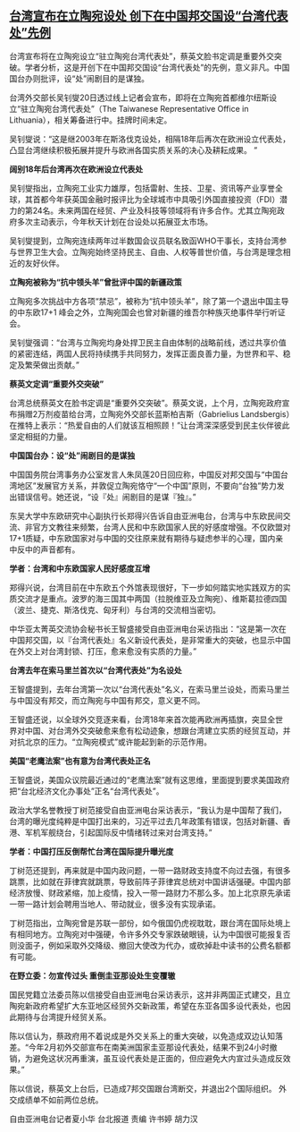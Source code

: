 <!--1626771654000-->
[台湾宣布在立陶宛设处 创下在中国邦交国设“台湾代表处”先例](https://www.rfa.org/mandarin/yataibaodao/gangtai/hx0720a-07202021050014.html)
------

<p class="p1">台湾宣布将在立陶宛设立“驻立陶宛台湾代表处”，蔡英文脸书定调是重要外交突破。学者分析，这是开创下在中国邦交国设“台湾代表处”的先例，意义非凡。中国国台办则批评，设“处”闹剧目的是谋独。</p><p class="p1">台湾外交部长吴钊燮20日透过线上记者会宣布，即将在立陶宛首都维尔纽斯设立“驻立陶宛台湾代表处”（The Taiwanese Representative Office in Lithuania），相关筹备进行中。挂牌时间未定。</p><p class="p1">吴钊燮说：“这是继2003年在斯洛伐克设处，相隔18年后再次在欧洲设立代表处，凸显台湾继续积极拓展并提升与欧洲各国实质关系的决心及耕耘成果。 ”</p><p class="p1"><strong>阔别18年后台湾再次在欧洲设立代表处</strong></p><p class="p1">吴钊燮指出，立陶宛工业实力雄厚，包括雷射、生技、卫星、资讯等产业享誉全球，其首都今年获英国金融时报评比为全球城市中具吸引外国直接投资（FDI）潜力的第24名。未来两国在经贸、产业及科技等领域将有许多合作。尤其立陶宛政府多次主动表示，今年秋天计划在台设处以拓展亚太市场。</p><p class="p1">吴钊燮提到，立陶宛连续两年过半数国会议员联名致函WHO干事长，支持台湾参与世界卫生大会。立陶宛始终坚持民主、自由、人权等普世价值，与台湾是理念相近的友好伙伴。</p><p class="p1"><strong>立陶宛被称为“抗中领头羊”曾批评中国的新疆政策</strong></p><p class="p1">立陶宛多次挑战中方各项“禁忌”，被称为“抗中领头羊”，除了第一个退出中国主导的中东欧17+1 峰会之外，立陶宛国会也曾对新疆的维吾尔种族灭绝事件举行听证会。</p><p class="p1">吴钊燮强调：“台湾与立陶宛均身处捍卫民主自由体制的战略前线，透过共享价值的紧密连结，两国人民将持续携手共同努力，发挥正面良善力量，为世界和平、<span class="s1">稳</span>定及繁荣做出贡献。”</p><p class="p1"><strong>蔡英文定调“重要外交突破”</strong></p><p class="p1">台湾总统蔡英文在脸书定调是“重要外交突破”。蔡英文说，上个月，立陶宛政府宣布捐赠2万剂疫苗给台湾，立陶宛外交部长蓝斯柏吉斯（Gabrielius Landsbergis）在推特上表示：“热爱自由的人们就该互相照顾！”让台湾深深感受到民主伙伴彼此坚定相挺的力量。</p><p class="p1"><strong>中国国台办：设“处”闹剧目的是谋独</strong></p><p class="p1">中国国务院台湾事务办公室发言人朱凤莲20日回应称，中国反对邦交国与“中国台湾地区”发展官方关系，并敦促立陶宛恪守“一个中国”原则，不要向“台独”势力发出错误信号。她还说，“设『处』闹剧目的是谋『独』。”</p><p class="p1">东吴大学中东欧研究中心副执行长郑得兴告诉自由亚洲电台，台湾与中东欧民间交流、非官方文教往来频繁，台湾人民和中东欧国家人民的好感度增强。不仅欧盟对17+1质疑，中东欧国家对与中国的交往原来就有期待与疑<span class="s1">虑</span>参半的心理，国内亲中反中的声音都有。</p><p class="p1"><strong>学者：台湾和中东欧国家人民好感度互增</strong></p><p class="p1">郑得兴说，台湾目前在中东欧五个外馆表现很好，下一步如何踏实地实践双方的实质交流才是重点。波罗的海三国其中两国（拉脱维亚及立陶宛）、维斯葛拉德四国（波兰、捷克、斯洛伐克、匈牙利）与台湾的交流相当密切。</p><p class="p1">中华亚太菁英交流协会秘书长王智盛接受自由亚洲电台采访指出：“这是第一次在中国邦交国，以『台湾代表处』名义新设代表处，是非常重大的突破，也显示中国在外交上对台湾封锁、打压，愈来愈没有实质的力量。”</p><p class="p1"><strong>台湾去年在索马里兰首次以“台湾代表处”为名设处</strong></p><p class="p1">王智盛提到，去年台湾第一次以“台湾代表处”名义，在索马里兰设处，而索马里兰与中国没有邦交，而立陶宛与中国有邦交，意义更不同。</p><p class="p1">王智盛还说，以全球外交竞逐来看，台湾18年来首次能再欧洲再插旗，突显全世界对中国、对台湾外交突破愈来愈有松动迹象，想跟台湾建立实质的经贸互动，并对抗北京的压力。“立陶宛模式”或许能起到新的示范作用。</p><p class="p1"><strong>美国“老鹰法案”也有意为台湾代表处正名</strong></p><p class="p1">王智盛说，美国众议院最近通过的“老鹰法案”就有这思维，里面提到要求美国政府把“台北经济文化办事处”正名“台湾代表处”。 </p><p class="p1">政治大学名誉教授丁树范接受自由亚洲电台采访表示，“我认为是中国帮了我们，台湾的曝光度纯粹是中国打出来的，习近平过去几年政策有错误，包括对新疆、香港、军机军舰绕台，引起国际反中情绪转过来对台湾支持。”</p><p class="p1"><strong>学者：中国打压反倒帮忙台湾在国际提升曝光度</strong></p><p class="p1">丁树范还提到，再来就是中国内政问题，一带一路财政支持度不向过去强，有很多跳票，比如就在菲律宾就跳票，导致前阵子菲律宾总统对中国讲话强硬。中国内部经济放慢、财政紧缩，加上疫情，投入一带一路财力不那么多。加上北京原先承诺一带一路计划会聘用当地人、带动就业，很多没有实现承诺。</p><p class="p1">丁树范指出，立陶宛曾是苏联一部份，如今俄国仍虎视耽耽，跟台湾在国际处境上有相同地方。立陶宛对中强硬，令许多外交专家跌破眼镜，认为中国很可能报复否则没面子，例如采取外交降级、撤回大使改为代办，或砍掉赴中读书的公费名额都有可能。</p><p class="p1"><strong>在野立委：勿宣传过头 重倒圭亚那设处生变覆辙</strong></p><p class="p1">国民党籍立法委员陈以信接受自由亚洲电台采访表示，这并非两国正式建交，且立陶宛新政府希望扩大东亚地区经贸外交新政策，希望在东亚各国多设代表处，也因此期待与台湾提升经贸关系。</p><p class="p1">陈以信认为，蔡政府用不着说成是外交关系上的重大突破，以免造成双边认知落差。“今年2月初外交部宣布在南美洲国家圭亚那设代表处，结果不到24小时撤销，为避免这状况再重演，虽互设代表处是正面的，但应避免大内宣过头造成反效果。”</p><p class="p1">陈以信说，蔡英文上台后，已造成7邦交国跟台湾断交，并退出2个国际组织。 外交成绩单不如前两位总统。</p><p class="p2"></p><p class="p1">自由亚洲电台记者夏小华 台北报道 责编 许书婷 胡力汉</p><p class="p2"></p><p class="p2"></p><p class="p2"></p>
